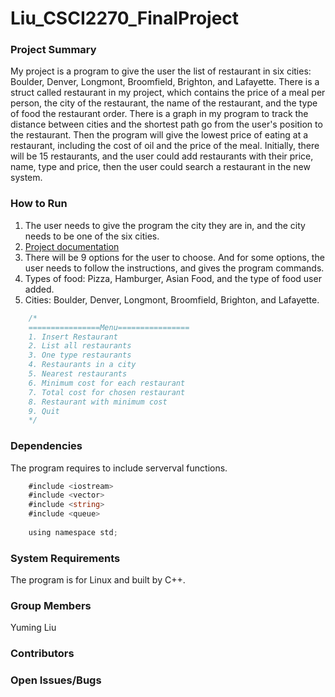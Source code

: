 # Liu_CSCI2270_FinalProject
### Project Summary
My project is a program to give the user the list of restaurant in six cities: Boulder, Denver, Longmont, Broomfield, Brighton, and Lafayette. There is a struct called restaurant in my project, which contains the price of a meal per person, the city of the restaurant, the name of the restaurant, and the type of food the restaurant order. There is a graph in my program to track the distance between cities and the shortest path go from the user's position to the restaurant. Then the program will give the lowest price of eating at a restaurant, including the cost of oil and the price of the meal. Initially, there will be 15 restaurants, and the user could add restaurants with their price, name, type and price, then the user could search a restaurant in the new system. 
### How to Run
1. The user needs to give the program the city they are in, and the city needs to be one of the six cities. 
2. [Project documentation](https://github.com/lingluanzhifeng/Liu_CSCI2270_FinalProject/blob/master/Project_documentation.md)
3. There will be 9 options for the user to choose. And for some options, the user needs to follow the instructions, and gives the program commands. 
4. Types of food: Pizza, Hamburger, Asian Food, and the type of food user added. 
5. Cities: Boulder, Denver, Longmont, Broomfield, Brighton, and Lafayette. 
```go
    /*
    ================Menu================
    1. Insert Restaurant
    2. List all restaurants
    3. One type restaurants
    4. Restaurants in a city
    5. Nearest restaurants
    6. Minimum cost for each restaurant
    7. Total cost for chosen restaurant
    8. Restaurant with minimum cost
    9. Quit
    */
```
### Dependencies
The program requires to include serverval functions.
```go
    #include <iostream>
    #include <vector>
    #include <string>
    #include <queue>
    
    using namespace std;
````
### System Requirements
The program is for Linux and built by C++.
### Group Members
Yuming Liu
### Contributors
### Open Issues/Bugs
